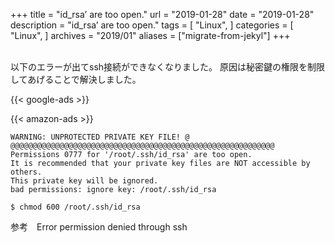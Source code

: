 +++
title = "id_rsa’ are too open."
url = "2019-01-28"
date = "2019-01-28"
description = "id_rsa’ are too open."
tags = [
    "Linux",
]
categories = [
    "Linux",
]
archives = "2019/01"
aliases = ["migrate-from-jekyl"]
+++

<br>
以下のエラーが出てssh接続ができなくなりました。
原因は秘密鍵の権限を制限してあげることで解決しました。

<!-- Google Ads -->
{{< google-ads >}}

<!-- Amazon Ads -->
{{< amazon-ads >}}

```
WARNING: UNPROTECTED PRIVATE KEY FILE! @
@@@@@@@@@@@@@@@@@@@@@@@@@@@@@@@@@@@@@@@@@@@@@@@@@@@@@@@@@@@
Permissions 0777 for '/root/.ssh/id_rsa' are too open.
It is recommended that your private key files are NOT accessible by others.
This private key will be ignored.
bad permissions: ignore key: /root/.ssh/id_rsa

$ chmod 600 /root/.ssh/id_rsa
```

参考　Error permission denied through ssh
